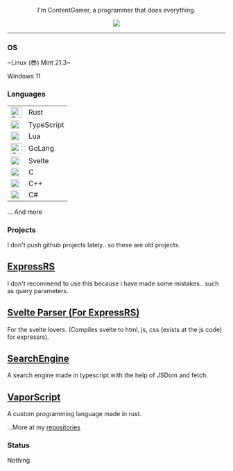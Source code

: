 <p align="center">I'm ContentGamer, a programmer that does everything.</p>

<p align="center">
  <a href="https://youtube.com/@realcontentgamer?sub_confirmation=1">
    <img src="https://img.shields.io/youtube/channel/subscribers/UClIg7IopwBXxeqwrRwhdw1A?style=for-the-badge" />
  </a>
</p>

<hr />

### OS

~Linux (😎) Mint 21.3~

Windows 11

### Languages

<table>
    <tr>
        <td><img src="https://upload.wikimedia.org/wikipedia/commons/0/0f/Original_Ferris.svg" width="25" alt="Rust" /></td>
        <td>Rust</td>
    </tr>
    <tr>
        <td><img src="https://upload.wikimedia.org/wikipedia/commons/4/4c/Typescript_logo_2020.svg" width="20" alt="TypeScript" /></td>
        <td>TypeScript</td>
    </tr>
    <tr>
        <td><img src="https://upload.wikimedia.org/wikipedia/commons/c/cf/Lua-Logo.svg" width="20" alt="Lua" /></td>
        <td>Lua</td>
    </tr>
    <tr>
        <td><img src="https://www.logo.wine/a/logo/Go_(programming_language)/Go_(programming_language)-Logo.wine.svg" width="25" alt="GoLang" /></td>
        <td>GoLang</td>
    </tr>
    <tr>
        <td><img src="https://upload.wikimedia.org/wikipedia/commons/1/1b/Svelte_Logo.svg" width="20" alt="Svelte" /></td>
        <td>Svelte</td>
    </tr>
    <tr>
        <td><img src="https://upload.wikimedia.org/wikipedia/commons/1/18/C_Programming_Language.svg" width="20" alt="C" /></td>
        <td>C</td>
    </tr>
    <tr>
        <td><img src="https://upload.wikimedia.org/wikipedia/commons/1/18/ISO_C%2B%2B_Logo.svg" width="20" alt="C++" /></td>
        <td>C++</td>
    </tr>
    <tr>
        <td><img src="https://seeklogo.com/images/C/c-sharp-c-logo-02F17714BA-seeklogo.com.png" width="20" alt="C#" /></td>
        <td>C#</td>
    </tr>
</table>

<p>... And more</p>

### Projects
I don't push github projects lately.. so these are old projects.

## [ExpressRS](https://crates.io/crates/expressrs)
I don't recommend to use this because i have made some mistakes.. such as query parameters.

## [Svelte Parser (For ExpressRS)](https://github.com/ContentGamer/svelte-parser)
For the svelte lovers. (Compiles svelte to html, js, css (exists at the js code) for expressrs).

## [SearchEngine](https://github.com/ContentGamer/searchengine)
A search engine made in typescript with the help of JSDom and fetch.

## [VaporScript](https://github.com/ContentGamer/vaporscript)
A custom programming language made in rust.

...More at my [repositories](https://github.com/ContentGamer?tab=repositories)

### Status

Nothing.
